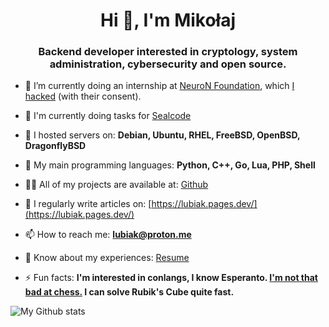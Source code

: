 <h1 align="center">Hi 👋, I'm Mikołaj</h1>
<h3 align="center">Backend developer interested in cryptology, system administration, cybersecurity and open source.</h3>

- 🔭 I’m currently doing an internship at [NeuroN Foundation](https://neuronfoundation.com/), which [I hacked](https://web.archive.org/web/20230902084403/http://neuronfoundation.com/) (with their consent).

- 👯 I'm currently doing tasks for [Sealcode](https://www.sealcode.it/)

- 🌱 I hosted servers on: **Debian, Ubuntu, RHEL, FreeBSD, OpenBSD, DragonflyBSD**

- 🤝 My main programming languages: **Python, C++, Go, Lua, PHP, Shell**

- 👨‍💻 All of my projects are available at: [Github](https://github.com/mikolajlubiak)

- 📝 I regularly write articles on: [https://lubiak.pages.dev/](https://lubiak.pages.dev/)

- 📫 How to reach me: [**lubiak@proton.me**](mailto:lubiak@proton.me)

- 📄 Know about my experiences: [Resume](https://lubiak.pages.dev/resume.pdf)

- ⚡ Fun facts: **I'm interested in conlangs, I know Esperanto. [I'm not that bad at chess.](https://lichess.org/@/funtoomen) I can solve Rubik's Cube quite fast.**


<p><img align="center" src="https://github-readme-stats.vercel.app/api/top-langs?username=mikolajlubiak&show_icons=true&locale=en&layout=compact" alt="My Github stats" /></p>
